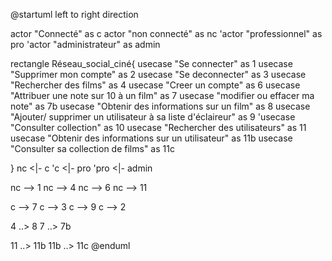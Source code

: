 @startuml
left to right direction

actor "Connecté" as c
actor "non connecté" as nc
'actor "professionnel" as pro
'actor "administrateur" as admin


rectangle Réseau_social_ciné{
  usecase "Se connecter" as 1
  usecase "Supprimer mon compte" as 2
  usecase "Se deconnecter" as 3
  usecase "Rechercher des films" as 4
  usecase "Creer un compte" as 6
  usecase "Attribuer une note sur 10 à un film" as 7
  usecase "modifier ou effacer ma note" as 7b
  usecase "Obtenir des informations sur un film" as 8
  usecase "Ajouter/ supprimer un utilisateur à sa liste d'éclaireur" as 9
  'usecase "Consulter collection" as 10
  usecase "Rechercher des utilisateurs" as 11
  usecase "Obtenir des informations sur un utilisateur" as 11b
  usecase "Consulter sa collection de films" as 11c
  


}
nc <|- c
'c <|- pro
'pro <|- admin

nc --> 1
nc --> 4
nc --> 6
nc --> 11


c --> 7
c --> 3
c --> 9
c --> 2

4 ..> 8
7 ..> 7b

11 ..> 11b
11b ..> 11c
@enduml
